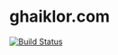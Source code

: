 # ghaiklor.com

[![Build Status](https://travis-ci.org/ghaiklor/ghaiklor.com.svg?branch=gh-pages)](https://travis-ci.org/ghaiklor/ghaiklor.com)
